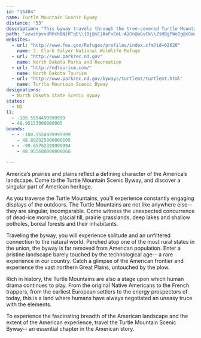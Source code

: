 ```yaml
---
id: "16404"
name: Turtle Mountain Scenic Byway
distance: "53"
description: "This byway travels through the tree-covered Turtle Mountains. Here the visitor can enjoy beautiful lakes, lush foliage, wildflowers, and an abundance of wildlife. The byway includes the International Peace Garden, Lake Upsilon, Lake Metigoshe State Park, the Butte St. Paul Historic Site and Wakopa. The Turtle Mountains provide camping, fishing, hunting, snowmobiling, skiing, picnicking, golfing, archery, hiking and biking opportunities."
path: "azwiHpvvdRHchBN}H^qE\\{Bj@sC|AeFvEmL~A}Gn@aGvCk\\ZsHBgFWeIg@cGmAeIoBcKwAiJO}BOmDBuOGyCQiE_@}Di@uCkLyd@m@aDk@eFSuCIcEBcE^{PRoNDmb@MwDYoEg@qDcAoE{GuUoB{JiAmMUcGCeFBiFf@sJ|@aI\\yBtAuGbAyDbCyGvEoK`BmFxAsHV{BXaEJ}FNwuBC{FHmk@EaIOgEe@sFw@wFoCqPe@aFM{EDsEV}Dh@oEbE}UTsBXaCZ_FN{FFeaACcDs@qPGsEv@ka@F}QN_MJooA?wp@^{xCByrBXwaDI}Ym@iXAcDHqHx@wQ^yKFoGEw\\FoIJeEt@cMbBcVXaJK_J_@aGMgBoCkRWeC[oJHgo@r@aY^}GNmG?aF?qCM{CkAoSOyJFinBKgE_@eGs@gG}@{EuEcUi@_D_@gEOyF@{BRqFR_C^iCpHw\\d@{Dd@}GHcBDeEEklBX_jM_@ib@E{Np@q[LaMOw]IylBD{GEwLnNCCuo@HgGd@aOLoIS_b@u@mLwCqU_@yEmAcZe@iH_CsQ_@{CYeEIiCEyFFyg@GmDYoEsAoPOeECsDXaHlB}PXyHOiHiAyPGaENoGpA{PNeIDwkAX_Gr@gFx@sDnG}T|@sETmBRaDHqECyESiDU_Co@aEcByF_DeJs@cCo@eDo@{EWkFKovE?sJHoHSgGSeCe@uDe@wBaBoFoCkFyFuH}B{EoAeEc@yBo@gFSqDIkGD_CLqBn@yFh@yC`JwXn@uC|@uGTsEBeC?iFIyG@qE`Aof@VaFl@_HvCkXf@gHFyEHgk@aDeDq@s@aCgDgAeBu@_CWcBCoA?yAR}Bn@cCdAoBz@oAlAeBtA_Cv@sB\\cAj@oCJkDb@iH|A{Md@sHJsFAqUIeE_@{H_@aD}BuOo@_HO_ECoFlAqa@ZgFXgCfDqPh@yDZqG?}BK_Dc@}Du@uDsC}Jo@iDi@uFOgCEaEdA_fAHoWOah@OkGc@sF}@iEuEiPgAmFUkCOgCI{GhAwZTgCh@gD^cBtEkP^kBt@aGZaHfAc]DoDKeNWcHaAaRSuN?y^IwV?{zClN{Kv@cAV[NSjBkBZ[h@i@dBgB~@}@rEoEfDcDj@i@pEmErEmEn@m@~D_Eh@o@l@m@jAsAzBgDdA}AhDeF`@o@dA}AnAkBzAqBp@{@TY`@a@t@y@zH_IjAiAlBoBfBcBfUgU^]xEsE~@aAjIgIhKiK~AaB|ByBzC{CjAkAjEgE~A}Ax@{@xEyE`B}AlAoA`F_FzHwH~CaDdD_DfFiFTWrCmCzC{CzDyDjGgGvFuFdHeHbG{FHM|B}B`C_CjEiEfEgEtNmNX[z@{@lDkDt@u@hAoAd@e@dB{BdB_CtCeEtDuFLQ|@qA"
websites:
  - url: "http://www.fws.gov/Refuges/profiles/index.cfm?id=62620"
    name: J. Clark Salyer National Wildlife Refuge
  - url: "http://www.parkrec.nd.gov"
    name: North Dakota Parks and Recreation
  - url: "http://ndtourism.com/"
    name: North Dakota Tourism
  - url: "http://www.parkrec.nd.gov/byways/turtlemt/turtlemt.html"
    name: Turtle Mountain Scenic Byway
designations:
  - North Dakota State Scenic Byway
states:
  - ND
ll:
  - -100.5554499999999
  - 48.95153000000005
bounds:
  - - -100.5554499999999
    - 48.892925000000105
  - - -99.65762399999994
    - 48.955688000000066

---
```


America’s prairies and plains reflect a defining character of the America’s landscape. Come to the Turtle Mountain Scenic Byway, and discover a singular part of American heritage.

As you traverse the Turtle Mountains, you'll experience constantly engaging displays of the outdoors. The Turtle Mountains are not like anywhere else-- they are singular, incomparable. Come witness the unexpected concurrence of dead-ice moraine, glacial till, prairie grasslands, deep lakes and shallow potholes, boreal forests and their inhabitants.

Traveling the byway, you will experience solitude and an unfiltered connection to the natural world. Perched atop one of the most rural states in the union, the byway is far removed from American population. Enter a pristine landscape barely touched by the technological age-- a rare experience in our country. Catch a glimpse of the American frontier and experience the vast northern Great Plains, untouched by the plow.

Rich in history, the Turtle Mountains are also a stage upon which human drama continues to play. From the original Native Americans to the French trappers, from the earliest European settlers to the energy prospectors of today, this is a land where humans have always negotiated an uneasy truce with the elements.

To experience the fascinating breadth of the American landscape and the extent of the American experience, travel the Turtle Mountain Scenic Byway-- an essential chapter in the American story.
